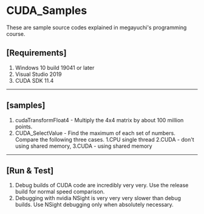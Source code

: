 # CUDA_Samples

These are sample source codes explained in megayuchi's programming course. 

## [Requirements] 
1. Windows 10 build 19041 or later 
2. Visual Studio 2019 
3. CUDA SDK 11.4
--------------------------------------------------------------------------------

## [samples]
1. cudaTransformFloat4 - Multiply the 4x4 matrix by about 100 million points. 
2. CUDA_SelectValue - Find the maximum of each set of numbers.
    Compare the following three cases.
    1.CPU single thread
    2.CUDA - don't using shared memory,
    3.CUDA - using shared memory 

--------------------------------------------------------------------------------

## [Run & Test]
1. Debug builds of CUDA code are incredibly very very. Use the release build for normal speed comparison. 
2. Debugging with nvidia NSight is very very very slower than debug builds. Use NSight debugging only when absolutely necessary. 
